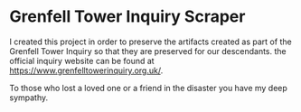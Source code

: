 # Grenfell Tower Inquiry Scraper

I created this project in order to preserve the artifacts created as part of the
Grenfell Tower Inquiry so that they are preserved for our descendants. the
official inquiry website can be found at https://www.grenfelltowerinquiry.org.uk/.

To those who lost a loved one or a friend in the disaster you have my deep sympathy.
